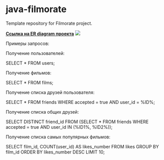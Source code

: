 # java-filmorate
Template repository for Filmorate project.

**[Ссылка на ER diagram проекта](/filmorate-ER-diagram.png)**
![](/filmorate-ER-diagram.png)

Примеры запросов:

Получение пользователей:

SELECT *
FROM users;

Получение фильмов:

SELECT *
FROM films;

Получение списка друзей пользователя:

SELECT *
FROM friends
WHERE accepted = true
    AND user_id = %ID%;

Получение списка общих друзей:

SELECT DISTINCT friend_id
FROM (SELECT *
FROM friends
WHERE accepted = true
    AND user_id IN (%ID1%, %ID2%));

Получение списка самых популярных фильмов:

SELECT film_id,
    COUNT(user_id) AS likes_number
FROM likes
GROUP BY film_id
ORDER BY likes_number DESC
LIMIT 10;
